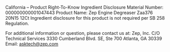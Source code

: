  
 
 
California – Product Right-To-Know Ingredient Disclosure 
Material Number: 000000000001047443 
Product Name: Zep Engine Degreaser Zaa376 20N15 12Ct 
Ingredient disclosure for this product is not required per SB 258 Regulation. 
 
For additional information or question, please contact us at: 
Zep, Inc. 
C/O Technical Services 
3330 Cumberland Blvd. SE, Ste 700 
Atlanta, GA 30339 
Email: asktech@zep.com 
 
 
 
 
